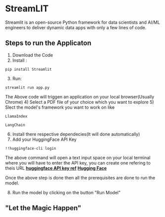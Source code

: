 # StreamLIT

Streamlit is an open-source Python framework for data scientists and AI/ML engineers to deliver dynamic data apps with only a few lines of code.

## Steps to run the Applicaton

1) Download the Code
2) Install :
```
pip install Streamlit
```
3) Run:
```
streamlit run app.py
```
The Above code will triggen an application on your local browser(Usually Chrome) 
4) Select a PDF file of your choice which you want to explore 
5) Slect the model's framework you want to work on like
```
LlamaIndex
```
```
LangChain
```
6) Install there respective dependecies(It will done automatically)
7) Add your HuggingFace API Key
```
!!huggingface-cli login
```
The above command will open a text input space on your local terminal where you will have to enter the API key, you can create one refering to theis URL 
**[huggingface API key ref](https://huggingface.co/docs/api-inference/en/quicktour)** **[Hugging Face](https://huggingface.co/)**

Once the above step is done then all the prerequisites are done to run the model.

8) Run the model by clicking on the button "Run Model"
## "Let the Magic Happen"

